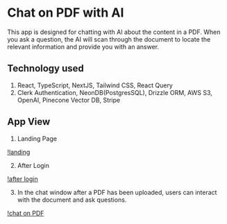 # Chat on PDF with AI

This app is designed for chatting with AI about the content in a PDF. When you ask a question, the AI will scan through the document to locate the relevant information and provide you with an answer.

## Technology used

1. React, TypeScript, NextJS, Tailwind CSS, React Query
2. Clerk Authentication, NeonDB(PostgresSQL), Drizzle ORM, AWS S3, OpenAI, Pinecone Vector DB, Stripe

## App View

1. Landing Page

[!landing](./screenshot/landing.png)

2. After Login

[!after login](./screenshot/after_login.png)

3. In the chat window after a PDF has been uploaded, users can interact with the document and ask questions.

[!chat on PDF](./screenshot/landing.png)
